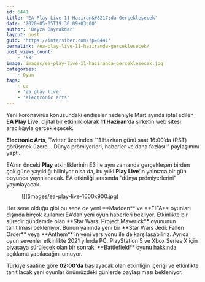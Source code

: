 ```yaml
---
id: 6441
title: 'EA Play Live 11 Haziran&#8217;da Gerçekleşecek'
date: '2020-05-05T19:30:09+03:00'
author: 'Beyza Bayrakdar'
layout: post
guid: 'https://intersiber.com/?p=6441'
permalink: /ea-play-live-11-haziranda-gerceklesecek/
post_views_count:
    - '53'
image: images/ea-play-live-11-haziranda-gerceklesecek.jpg
categories:
    - Oyun
tags:
    - ea
    - 'ea play live'
    - 'electronic arts'
---
```


Yeni koronavirüs konusundaki endişeler nedeniyle Mart ayında iptal edilen **EA Play Live**, dijital bir etkinlik olarak **11 Haziran**‘da şirketin web sitesi aracılığıyla gerçekleşecek.

**Electronic Arts**, Twitter üzerinden “11 Haziran günü saat 16:00’da (PST) görüşmek üzere… Dünya prömiyerleri, haberler ve daha fazlası!” paylaşımını yaptı.

EA’nın önceki **Play** etkinliklerinin E3 ile aynı zamanda gerçekleşen birden çok güne yayıldığı biliniyor olsa da, bu yılki **Play Live**‘ın yalnızca bir gün boyunca yayınlanacak. EA etkinliği sırasında “dünya prömiyerlerini” yayınlayacak.

<figure class="wp-block-image size-large">![](images/ea-play-live-1600x900.jpg)</figure>Her sene olduğu gibi bu sene de yeni **Madden** ve **FIFA** oyunları dışında birçok kullanıcı EA’dan yeni oyun haberleri bekliyor. Etkinlikte bir süredir gündemde olan **Star Wars: Project Maverick** oyununun tanıtılması bekleniyor. Bunun yanında yeni bir **Star Wars Jedi: Fallen Order** veya **Anthem**‘in yeni versiyonu ile de karşılaşabiliriz. Ayrıca oyun sevenler etkinlikte 2021 yılında PC, PlayStation 5 ve Xbox Series X için piyasaya sürülecek olan bir sonraki **Battlefield** oyunu hakkında açıklama yapılacağını umuyor.

Türkiye saatine göre **02:00’da** başlayacak olan etkinliğin içeriği ve etkinlikte tanıtılacak yeni oyunlar önümüzdeki günlerde paylaşılması bekleniyor.